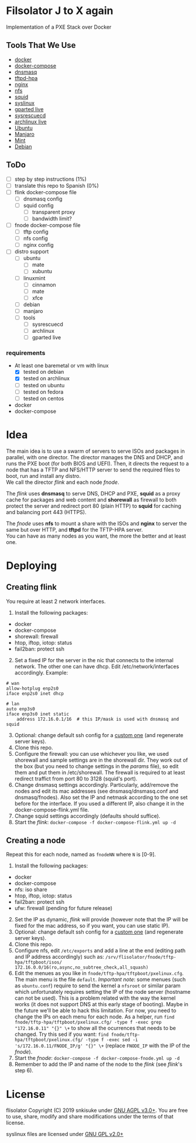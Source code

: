 # Filsolator J to X again

Implementation of a PXE Stack over Docker

## Tools That We Use

 -  [docker](https://docker.com/)
 -  [docker-compose](https://docs.docker.com/compose/)
 -  [dnsmasq](http://www.thekelleys.org.uk/dnsmasq/doc.html)
 -  [tftpd-hpa](http://www.chschneider.eu/linux/server/tftpd-hpa.shtml)
 -  [nginx](https://nginx.org/)
 -  [nfs](https://en.wikipedia.org/wiki/Network_File_System)
 -  [squid](http://www.squid-cache.org/)
 -  [syslinux](https://repo.or.cz/syslinux.git)
 -  [gparted live](https://gparted.org/livecd.php)
 -  [sysrescuecd](http://www.system-rescue-cd.org/) <!-- boot over pxe? -->
 -  [archlinux live](https://www.archlinux.org/)
 -  [Ubuntu](https://ubuntu.com/)
 -  [Manjaro](https://manjaro.org/)
 -  [Mint](https://www.linuxmint.com/)
 -  [Debian](https://www.debian.org/)

## ToDo

 -  [ ] step by step instructions (1%)
 -  [ ] translate this repo to Spanish (0%)
 -  [ ] flink docker-compose file
   -  [ ] dnsmasq config
   -  [ ] squid config
      -  [ ] transparent proxy
      -  [ ] bandwidth limit?
 -  [ ] fnode docker-compose file
   -  [ ] tftp config
   -  [ ] nfs config
   -  [ ] nginx config
 - [ ] distro support
   -  [ ] ubuntu
      -  [ ] mate
      -  [ ] xubuntu
   -  [ ] linuxmint
      -  [ ] cinnamon
      -  [ ] mate
      -  [ ] xfce
   -  [ ] debian
   -  [ ] manjaro
   -  [ ] tools
      -  [ ] sysrescuecd
      -  [ ] archlinux
      -  [ ] gparted live

### requirements

 -  At least one baremetal or vm with linux
    -  [x] tested on debian
    -  [x] tested on archlinux
    -  [ ] tested on ubuntu
    -  [ ] tested on fedora
    -  [ ] tested on centos
 -  docker
 -  docker-compose

# Idea

The main idea is to use a swarm of servers to serve ISOs and packages in parallel, with one director. The director manages the DNS and DHCP, and runs the PXE boot (for both BIOS and UEFI). Then, it directs the request to a node that has a TFTP and NFS/HTTP server to send the required files to boot, run and install any distro.  
We call the director *flink* and each node *fnode*.

The *flink* uses **dnsmasq** to serve DNS, DHCP and PXE, **squid** as a proxy cache for packages and web content and **shorewall** as firewall to both protect the server and redirect port 80 (plain HTTP) to **squid** for caching and balancing port 443 (HTTPS).

The *fnode* uses **nfs** to mount a share with the ISOs and **nginx** to server the same but over HTTP, and **tftpd** for the TFTP-HPA server.  
You can have as many nodes as you want, the more the better and at least one.

# Deploying

## Creating flink

You require at least 2 network interfaces.

1. Install the following packages:
  * docker
  * docker-compose
  * shorewall: firewall
  * htop, iftop, iotop: status
  * fail2ban: protect ssh

2. Set a fixed IP for the server in the nic that connects to the internal network. The other one can have dhcp. Edit /etc/network/interfaces accordingly. Example:

```
# wan
allow-hotplug enp2s0
iface enp2s0 inet dhcp

# lan
auto enp3s0
iface enp3s0 inet static
	address 172.16.0.1/16  # this IP/mask is used with dnsmasq and squid
```

3. Optional: change default ssh config for a [custom one](https://gist.github.com/HacKanCuBa/fe3653d4fe4eed35e41dcc9a380499c2) (and regenerate server keys).
4. Clone this repo.
5. Configure the firewall: you can use whichever you like, we used shorewall and sample settings are in the shorewall dir. They work out of the box (but you need to change settings in the *params* file), so edit them and put them in /etc/shorewall. The firewall is required to at least redirect traffict from port 80 to 3128 (squid's port).
6. Change dnsmasq settings accordingly. Particularly, add/remove the nodes and edit its mac addresses (see dnsmasq/dnsmasq.conf and dnsmasq/fnodes). Also set the IP and netmask according to the one set before for the interface. If you used a different IP, also change it in the docker-compose-flink.yml file.
7. Change squid settings accordingly (defaults should suffice).
8. Start the *flink*: `docker-compose -f docker-compose-flink.yml up -d`

## Creating a node

Repeat this for each node, named as `fnodeNN` where `N` is [0-9].

1. Install the following packages:
  * docker
  * docker-compose
  * nfs: iso share
  * htop, iftop, iotop: status
  * fail2ban: protect ssh
  * ufw: firewall (pending for future release)
2. Set the IP as dynamic, *flink* will provide (however note that the IP will be fixed for the mac address, so if you want, you can use static IP).
3. Optional: change default ssh config for a [custom one](https://gist.github.com/HacKanCuBa/fe3653d4fe4eed35e41dcc9a380499c2) (and regenerate server keys).
4. Clone this repo.
5. Configure nfs, edit `/etc/exports` and add a line at the end (editing path and IP address accordingly) such as: `/srv/flisolator/fnode/tftp-hpa/tftpboot/isos/    172.16.0.0/16(ro,async,no_subtree_check,all_squash)`
6. Edit the menues as you like in `fnode/tftp-hpa/tftpboot/pxelinux.cfg`. The main menu is the file `default`. *Important note*: some menues (such as `ubuntu.conf`) require to send the kernel a `nfsroot` or similar param which unfortunately requires setting the IP of the node server (hostname can not be used). This is a problem related with the way the kernel works (it does not support DNS at this early stage of booting). Maybe in the future we'll be able to hack this limitation. For now, you need to change the IPs on each menu for each node. As a helper, run `find fnode/tftp-hpa/tftpboot/pxelinux.cfg/ -type f -exec grep "172.16.0.11" "{}" \+` to show all the ocurrences that needs to be changed. Try this sed if you want: `find fnode/tftp-hpa/tftpboot/pxelinux.cfg/ -type f -exec sed -i 's/172.16.0.11/FNODE_IP/g' "{}" \+` (replace `FNODE_IP` with the IP of the *fnode*).
6. Start the *fnode*: `docker-compose -f docker-compose-fnode.yml up -d`
7. Remember to add the IP and name of the node to the *flink* (see *flink*'s step 6).

# License

flisolator Copyright (C) 2019  snkisuke under [GNU AGPL v3.0+](LICENSE). You are free to use, share, modify and share modifications under the terms of that license.

syslinux files are licensed under [GNU GPL v2.0+](https://repo.or.cz/syslinux.git/blob/HEAD:/COPYING)

